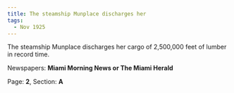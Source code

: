 ```yaml
---  
title: The steamship Munplace discharges her  
tags:  
  - Nov 1925  
---  
```

  
The steamship Munplace discharges her cargo of 2,500,000 feet of lumber in record time.  
  
Newspapers: **Miami Morning News or The Miami Herald**  
  
Page: **2**, Section: **A** 
